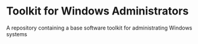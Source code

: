 # Toolkit for Windows Administrators
A repository containing a base software toolkit for administrating Windows systems
